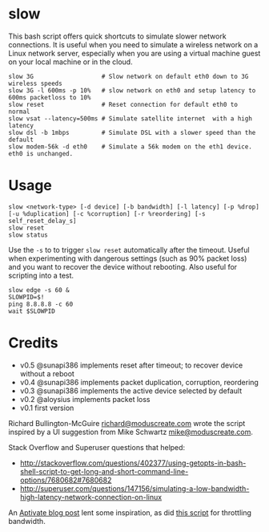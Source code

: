 slow
====

This bash script offers quick shortcuts to simulate slower network connections.  It is useful when you need to simulate a wireless network on a Linux network server, especially when you are using a virtual machine guest on your local machine or in the cloud.

    slow 3G                   # Slow network on default eth0 down to 3G wireless speeds
    slow 3G -l 600ms -p 10%   # slow network on eth0 and setup latency to 600ms packetloss to 10%
    slow reset                # Reset connection for default eth0 to normal
    slow vsat --latency=500ms # Simulate satellite internet  with a high latency
    slow dsl -b 1mbps         # Simulate DSL with a slower speed than the default
    slow modem-56k -d eth0    # Simulate a 56k modem on the eth1 device. eth0 is unchanged.

Usage
=====

    slow <network-type> [-d device] [-b bandwidth] [-l latency] [-p %drop] [-u %duplication] [-c %corruption] [-r %reordering] [-s self_reset_delay_s]
    slow reset
    slow status

Use the `-s` to  to trigger `slow reset` automatically after the timeout. Useful when experimenting with dangerous settings (such as 90% packet loss) and you want to recover the device without rebooting. Also useful for scripting into a test.

    slow edge -s 60 &
    SLOWPID=$!
    ping 8.8.8.8 -c 60
    wait $SLOWPID


Credits
=======
* v0.5 @sunapi386 implements reset after timeout; to recover device without a reboot
* v0.4 @sunapi386 implements packet duplication, corruption, reordering
* v0.3 @sunapi386 implements the active device selected by default
* v0.2 @aloysius implements packet loss
* v0.1 first version

Richard Bullington-McGuire <richard@moduscreate.com> wrote the script inspired by a UI suggestion from Mike Schwartz <mike@moduscreate.com>.

Stack Overflow and Superuser questions that helped:
* http://stackoverflow.com/questions/402377/using-getopts-in-bash-shell-script-to-get-long-and-short-command-line-options/7680682#7680682
* http://superuser.com/questions/147156/simulating-a-low-bandwidth-high-latency-network-connection-on-linux

An [Aptivate blog post](http://blog.aptivate.org/2010/01/23/make-sure-your-apps-work-in-the-field/) lent some inspiration, as did [this script](http://atmail.com/kb/2009/throttling-bandwidth/) for throttling bandwidth.

